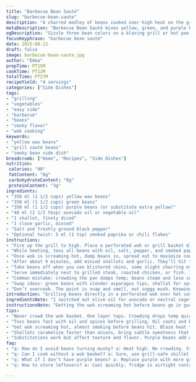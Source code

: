 ```yaml
---
title: "Barbecue Bean Sauté"
slug: "barbecue-bean-saute"
description: "A charred medley of beans cooked over high heat on the grill. Uses a wok basket to toss three different colored beans dressed with oil, garlic, salt, and pepper. Cooked until beans blister and lightly blacken, releasing a smoky aroma and crisp texture. Best served alongside grilled meats or fish. The all-vegetable combo can be altered with easy swaps for seasonality or preference."
metaDescription: "Barbecue Bean Sauté mixes yellow, green, and purple beans seared over high heat for blistered skins and smoky crunch. Fast garlic shallot finish adds punch."
ogDescription: "Sizzle three bean colors on a blazing grill or hot pan until blistered, smoky, and crisp. A quick garlic and shallot toss pulls out aroma and sweetness."
focusKeyphrase: "barbecue bean sauté"
date: 2025-08-12
draft: false
image: barbecue-bean-saute.jpg
author: "Emma"
prepTime: PT15M
cookTime: PT12M
totalTime: PT27M
recipeYield: "4 servings"
categories: ["Side Dishes"]
tags:
- "grilling"
- "vegetables"
- "easy side"
- "barbecue"
- "beans"
- "smoky flavor"
- "wok cooking"
keywords:
- "yellow wax beans"
- "grill sauté beans"
- "smoky bean side dish"
breadcrumb: ["Home", "Recipes", "Side Dishes"]
nutrition: 
 calories: "90"
 fatContent: "6g"
 carbohydrateContent: "8g"
 proteinContent: "3g"
ingredients:
- "350 ml (1 1/2 cups) yellow wax beans"
- "350 ml (1 1/2 cups) green beans"
- "350 ml (1 1/2 cups) purple beans (or substitute extra yellow)"
- "40 ml (2 1/2 tbsp) avocado oil or vegetable oil"
- "1 shallot, finely diced"
- "1 clove garlic, minced"
- "Salt and freshly ground black pepper"
- "Optional twist: 5 ml (1 tsp) smoked paprika or chili flakes"
instructions:
- "Fire up the grill to high. Place a perforated wok or grill basket directly on the grates. No basket? Use a cast iron pan or grill-safe skillet."
- "While heating, toss all beans with oil, salt, pepper, and smoked paprika if using. Work fast, coatings should be even but light. The oil is key to blistering — prevents sticking and adds crispness."
- "Once wok is screaming hot, dump beans in, spread out to maximize contact and air flow. Stir every 2 minutes with tongs or wooden spoon to avoid scorching but allow skin to blacken a bit. Listen for crackles and pops. Feel the stems just barely tender but still snappy."
- "After about 9 minutes, add minced shallots and garlic. They’ll hit the heat and bloom aroma instantly, about 1 minute before finishing. Keep stirring gently but frequently; garlic burns easily here, so watch color."
- "Take beans off when you see blistered skins, some slight charring especially on yellow and purple beans. The sound softens; beans have gone from raw crunch to tender-crisp. Taste test final seasoning. Add more salt or a squeeze of lemon if things feel flat."
- "Serve immediately next to grilled steak, roasted chicken, or fish. If no grill, a very hot sauté pan with high smoke point oil works but skip the last charred bits."
- "Common mistake: crowding the pan dumps temp; beans steam and lose snap. Keep in a single layer or work in batches."
- "Swap ideas: green beans with slender asparagus tips, shallot for spring onion, smoked paprika for cumin powder. More oil yields silkier beans, but too much mutes char flavor."
- "Don’t overcook. The point is snap and smell, not soggy mush. Knowing bean readiness comes with watching surface texture and smelling the grill hoodie of the wok."
introduction: "Grilling beans directly in a perforated wok over hot coals or gas flames conjures a smoky crispness that’s hard to mimic in the kitchen. I’ve spent years tweaking times and oil ratios – too little oil and beans stick and dry out; too much, the char softens into oil slicks. Using a mix of yellow, green, and purple beans adds visual appeal and subtle flavor contrasts. The trick? High heat and constant stirring to trigger skin blistering without burning. Garlic and shallots are tossed in at the last moment to pull out a hit of aromatic punch. No one talks about shallots much, but their quick caramelization here gives a faint sweetness that balances the smoky bitterness. This side plays well with everything grilled – pork, fish, even tofu."
ingredientsNote: "I switched out olive oil for avocado or neutral vegetable oil because they tolerate the grill high heat better; olive oil tends to smoke and lose flavor. Yellow wax beans usually dominate the mix and bring a soft buttery note; purple beans add a faint earthiness. Replace the purple with more green beans if unavailable. Adding shallots versus just garlic is a subtle but game changing upgrade; shallots caramelize faster and don’t burn as swiftly. A pinch of smoked paprika or chili flakes introduces a welcomed depth and gentle warmth if you like. Salt is best added early to help tenderize the beans, but final adjustments are essential after cooking. Keep garlic and aromatics minimal to avoid bitterness during the fast high heat finish."
instructionsNote: "Getting the wok screaming hot before beans go in guarantees the crucial searing char crust. A less hot wok causes steaming - beans turn limp and miss that satisfying ‘snap’. Stirring often but gently keeps beans coated evenly, avoids black spots turning bitter. I find the smell of toasting garlic about 30 seconds after adding it is your best doneness marker. Don’t exceed a minute or it scorches and ruins the dish’s fragrance. When beans develop small blisters and start darkening irregularly, it’s time to pull them off. Undercooked means bland and woody textures; overcooked is mushy, loses crunch. Experiment on a small batch first if using a different bean type or oil. Also, if the grill runs uneven, move the wok frequently to prevent hot spots burning the beans. When plating, add a spritz of lemon or a pinch of flaky salt to balance the smokiness. This method gives you crisp, flavorful beans every time."
tips:
- "Never crowd the wok basket. One layer tops. Crowding drops temp quick; beans steam, lose their snap, turn mushy. I learned that after soggy failed batches. Keep stirring evenly with tongs; split batches if needed. High heat crucial. No basket? Cast iron skillet okay but skip last charred bits."
- "Toss beans fast with oil and spices before grilling. Oil coats and blister skins. I use avocado or neutral veg oil, olive oil smokes too quick. Salt early to help tenderize; add lemon at end if flavor flat. Paprika or chili flakes optional for smoky warmth but mild enough not to burn garlic."
- "Get wok screaming hot, almost smoking before beans hit. Blaze heat triggers that coveted char crust. Less heat means limp beans, no crackle sounds during grilling. Stir every 2 minutes, not constantly; enough to avoid burning, let skins blister unevenly. Garlic and shallots last minute, exactly about 1 minute before removing. Garlic burns fast. Watch color closely."
- "Shallots caramelize faster than onions, bring subtle sweetness that cuts bitterness from the smoke and char. Add minced shallots with garlic at the end. Timing is key. Too early, they burn. Too late, no aroma. Smell test is best marker - toasting garlic scent means shut off fire soon."
- "Substitutions work but affect texture and flavor. Purple beans add earthiness, replace with extra green if none. Green beans can swap with slender asparagus tips. Smoked paprika for cumin powder brings different but still warm profiles. More oil silkier texture; too much mutes char flavor. Experiment small batch if unsure."
faq:
- "q: How do I avoid beans turning mushy? a: Heat high. No crowding. Stir often but gently. Less heat steams beans, makes them limp. Use a perforated basket or cast iron pan but keep temp up. Quick cooking. Watch color, skin blistering. Pull off at tender-crisp, snap stage."
- "q: Can I cook without a wok basket? a: Sure, use grill-safe skillet or cast iron pan. Just keep stir intervals close, avoid overcrowding. Skip charred bits if sticking or too black. With less airflow holes, adjust cooking time; longer means watch closely for softness, no mush."
- "q: What if I don’t have purple beans? a: Replace purple with more green or yellow wax. Purple adds earthiness but green keeps crisp snap. Texture slight difference. If swapping, try to balance colors visually with beans used. May change final flavor layering slightly but overall pops still show."
- "q: How to store leftovers? a: Cool quickly, fridge in airtight container. Reheat in hot pan or grill basket with little oil to revive crispness. Don’t microwave if you want to keep some snap. Can last 2-3 days. No freezer recommended – beans soften too much on thaw."

---
```

